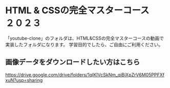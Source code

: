 # HTML & CSSの完全マスターコース　２０２３

「youtube-clone」のフォルダは、HTML&CSSの完全マスターコースの動画で実装したフォルダになります。
学習目的でしたら、ご自由にご利用ください。

## 画像データをダウンロードしたい方はこちら
https://drive.google.com/drive/folders/1qIKIVcSkNm_qjBiXpZrV6M05PPFXfxuN?usp=sharing
